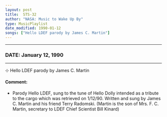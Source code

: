```yaml
---
layout: post
title:  STS-32
author: "NASA: Music to Wake Up By"
type: MusicPlaylist
date_modified: 1990-01-12
songs: ["Hello LDEF parody by James C. Martin"]
---
```


----
### DATE: January 12, 1990
----
⊹ Hello LDEF parody by James C. Martin

#### Comment:
* Parody Hello LDEF, sung to the tune of Hello Dolly intended as a tribute to the cargo which was retrieved on 1/12/90. Written and sung by James C. Martin and his friend Terry Radomski. (Martin is the son of Mrs. F. C. Martin, secretary to LDEF Chief Scientist Bill Kinard)



<br/>
<center>
	<a target="_blank"
	   href="https://twitter.com/intent/tweet?hashtags=Space,NASA,Playlist,NASAWakeupCalls,SpaceProgram&text={{ page.author}}, '{{ page.songs.first }}' {{ page.title }}, {{ page.date | date: '%B %d, %Y' }}. {{ site.url }}{{ page.url }}&via=nasawakeupcalls"><i class="fab fa-twitter" alt="Tweet this page" style="font-size: 1.3em;"></i></a>
	&nbsp; 	<i class="fas fa-user-astronaut" style="font-size: 1.5em;"></i> &nbsp;
    <a type="amzn" search="'Hello LDEF parody by James C. Martin'" category="popular music">
    <i class="fab fa-amazon" style="font-size: 1.3em;"></i></a>
</center>

